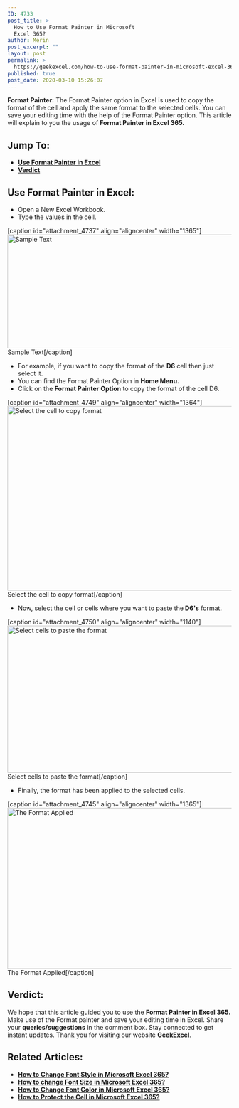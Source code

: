 ```yaml
---
ID: 4733
post_title: >
  How to Use Format Painter in Microsoft
  Excel 365?
author: Merin
post_excerpt: ""
layout: post
permalink: >
  https://geekexcel.com/how-to-use-format-painter-in-microsoft-excel-365/
published: true
post_date: 2020-03-10 15:26:07
---
```

<strong>Format Painter:</strong> The Format Painter option in Excel is used to copy the format of the cell and apply the same format to the selected cells. You can save your editing time with the help of the Format Painter option. This article will explain to you the usage of<strong> Format Painter in Excel 365.</strong>
<h2>Jump To:</h2>
<ul>
 	<li><a href="#fp-1"><strong>Use Format Painter in Excel</strong></a></li>
 	<li><a href="#fp-2"><strong>Verdict</strong></a></li>
</ul>
<h2 id="fp-1">Use Format Painter in Excel:</h2>
<ul>
 	<li>Open a New Excel Workbook.</li>
 	<li>Type the values in the cell.</li>
</ul>
[caption id="attachment_4737" align="aligncenter" width="1365"]<img class="size-full wp-image-4737" src="https://geekexcel.com/wp-content/uploads/2020/03/Screenshot_5-19.png" alt="Sample Text" width="1365" height="256" /> Sample Text[/caption]
<ul>
 	<li>For example, if you want to copy the format of the <strong>D6</strong> cell then just select it.</li>
 	<li>You can find the Format Painter Option in <strong>Home Menu.</strong></li>
 	<li>Click on the <strong>Format Painter Option</strong> to copy the format of the cell D6.</li>
</ul>
[caption id="attachment_4749" align="aligncenter" width="1364"]<img class="size-full wp-image-4749" src="https://geekexcel.com/wp-content/uploads/2020/03/Screenshot_6-14.png" alt="Select the cell to copy format" width="1364" height="415" /> Select the cell to copy format[/caption]
<ul>
 	<li>Now, select the cell or cells where you want to paste the<strong> D6's</strong> format.</li>
</ul>
[caption id="attachment_4750" align="aligncenter" width="1140"]<img class="size-full wp-image-4750" src="https://geekexcel.com/wp-content/uploads/2020/03/Screenshot_7-8.png" alt="Select cells to paste the format" width="1140" height="331" /> Select cells to paste the format[/caption]
<ul>
 	<li>Finally, the format has been applied to the selected cells.</li>
</ul>
[caption id="attachment_4745" align="aligncenter" width="1365"]<img class="size-full wp-image-4745" src="https://geekexcel.com/wp-content/uploads/2020/03/Screenshot_4-28.png" alt="The Format Applied " width="1365" height="362" /> The Format Applied[/caption]
<h2 id="fp-2">Verdict:</h2>
We hope that this article guided you to use the <strong>Format Painter in Excel 365.</strong> Make use of the Format painter and save your editing time in Excel. Share your <strong>queries/suggestions</strong> in the comment box. Stay connected to get instant updates. Thank you for visiting our website <a href="https://geekexcel.com/"><strong>GeekExcel</strong></a>.
<h2>Related Articles:</h2>
<ul>
 	<li><strong><a class="LinkSuggestion__Link-sc-1mdih4x-2 jZPuuT" href="https://geekexcel.com/how-to-change-font-style-in-microsoft-excel-365/" target="_blank" rel="noopener noreferrer">How to Change Font Style in Microsoft Excel 365?</a></strong></li>
 	<li><strong><a class="LinkSuggestion__Link-sc-1mdih4x-2 jZPuuT" href="https://geekexcel.com/how-to-change-font-size-in-microsoft-excel-365/" target="_blank" rel="noopener noreferrer">How to change Font Size in Microsoft Excel 365?</a></strong></li>
 	<li><strong><a class="LinkSuggestion__Link-sc-1mdih4x-2 jZPuuT" href="https://geekexcel.com/how-to-change-font-color-in-microsoft-excel-365/" target="_blank" rel="noopener noreferrer">How to Change Font Color in Microsoft Excel 365?</a></strong></li>
 	<li><strong><a class="LinkSuggestion__Link-sc-1mdih4x-2 jZPuuT" href="https://geekexcel.com/how-to-protect-the-cell-in-microsoft-excel-365/" target="_blank" rel="noopener noreferrer">How to Protect the Cell in Microsoft Excel 365?</a></strong></li>
</ul>